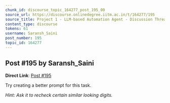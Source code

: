 ```yaml
---
chunk_id: discourse_topic_164277_post_195_00
source_url: https://discourse.onlinedegree.iitm.ac.in/t/164277/195
source_title: Project 1 - LLM-based Automation Agent - Discussion Thread [TDS Jan 2025]
content_type: discourse
tokens: 61
username: Saransh_Saini
post_number: 195
topic_id: 164277
---
```


## Post #195 by Saransh_Saini

**Direct Link**: [Post #195](https://discourse.onlinedegree.iitm.ac.in/t/164277/195)

Try creating a better prompt for this task.

*Hint: Ask it to recheck certain similar looking digits.*

